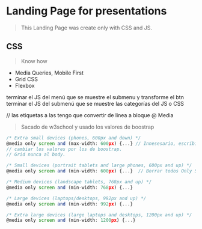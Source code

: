 # Landing Page for presentations

> This Landing Page was create only with CSS and JS.

## CSS

> Know how

- Media Queries, Mobile First
- Grid CSS
- Flexbox

terminar el JS del menú que se muestre el submenu y transforme el btn
terminar el JS del submenú que se muestre las categorías del JS o CSS

// las etiquetas a las tengo que convertir de linea a bloque
@ Media

> Sacado de w3school y usado los valores de boostrap

```js
/* Extra small devices (phones, 600px and down) */
@media only screen and (max-width: 600px) {...} // Innesesario, escribir el css directamente aquí
// cambiar los valores por los de boostrap.
// Grid nunca al body.

/* Small devices (portrait tablets and large phones, 600px and up) */
@media only screen and (min-width: 600px) {...}  // Borrar todos Only Screen

/* Medium devices (landscape tablets, 768px and up) */
@media only screen and (min-width: 768px) {...}

/* Large devices (laptops/desktops, 992px and up) */
@media only screen and (min-width: 992px) {...}

/* Extra large devices (large laptops and desktops, 1200px and up) */
@media only screen and (min-width: 1200px) {...}
```
